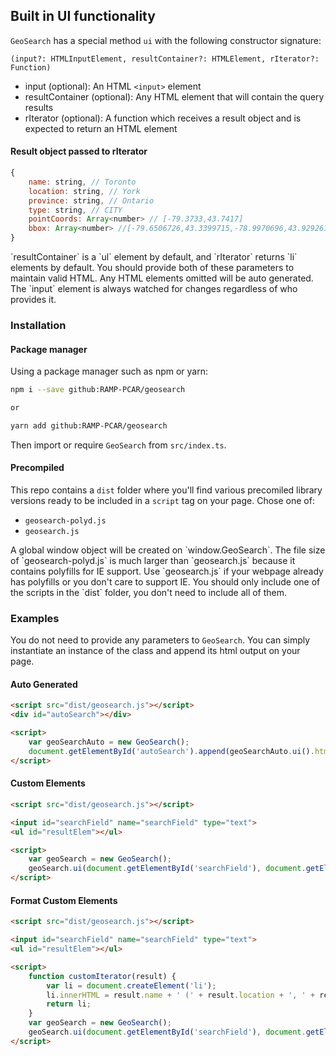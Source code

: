 ## Built in UI functionality

`GeoSearch` has a special method `ui` with the following constructor signature:

`(input?: HTMLInputElement, resultContainer?: HTMLElement, rIterator?: Function)`

- input (optional): An HTML `<input>` element 
- resultContainer (optional): Any HTML element that will contain the query results
- rIterator (optional): A function which receives a result object and is expected to return an HTML element

#### Result object passed to rIterator

```js
{
    name: string, // Toronto
    location: string, // York
    province: string, // Ontario
    type: string, // CITY
    pointCoords: Array<number> // [-79.3733,43.7417]
    bbox: Array<number> //[-79.6506726,43.3399715,-78.9970696,43.9292617]
}
```

<p class="warning">
    `resultContainer` is a `ul` element by default, and `rIterator` returns `li` elements by default. You should provide both of these parameters to maintain valid HTML. Any HTML elements omitted will be auto generated. The `input` element is always watched for changes regardless of who provides it.
</p>

### Installation

#### Package manager
Using a package manager such as npm or yarn:

```bash
npm i --save github:RAMP-PCAR/geosearch

or

yarn add github:RAMP-PCAR/geosearch
```

Then import or require `GeoSearch` from `src/index.ts`.

#### Precompiled

This repo contains a `dist` folder where you'll find various precomiled library versions ready to be included in a `script` tag on your page. Chose one of:
- `geosearch-polyd.js`
- `geosearch.js`

<p class="danger">
    A global window object will be created on `window.GeoSearch`. The file size of `geosearch-polyd.js` is much larger than `geosearch.js` because it contains polyfills for IE support. Use `geosearch.js` if your webpage already has polyfills or you don't care to support IE. You should only include one of the scripts in the `dist` folder, you don't need to include all of them.
</p>

### Examples
You do not need to provide any parameters to `GeoSearch`. You can simply instantiate an instance of the class and append its html output on your page. 

#### Auto Generated
````html
<script src="dist/geosearch.js"></script>
<div id="autoSearch"></div>

<script>    
    var geoSearchAuto = new GeoSearch();
    document.getElementById('autoSearch').append(geoSearchAuto.ui().htmlElem);
</script>
````

#### Custom Elements
````html
<script src="dist/geosearch.js"></script>

<input id="searchField" name="searchField" type="text">
<ul id="resultElem"></ul>

<script>    
    var geoSearch = new GeoSearch();
    geoSearch.ui(document.getElementById('searchField'), document.getElementById('resultElem'));
</script>
````

#### Format Custom Elements

````html
<script src="dist/geosearch.js"></script>

<input id="searchField" name="searchField" type="text">
<ul id="resultElem"></ul>

<script>    
    function customIterator(result) {
        var li = document.createElement('li');
        li.innerHTML = result.name + ' (' + result.location + ', ' + result.province + ') @ ' + result.pointCoords;
        return li;
    }
    var geoSearch = new GeoSearch();
    geoSearch.ui(document.getElementById('searchField'), document.getElementById('resultElem'), customIterator);
</script>
````